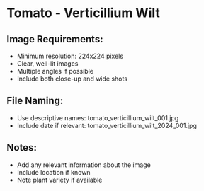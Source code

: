 # Tomato - Verticillium Wilt

## Image Requirements:
- Minimum resolution: 224x224 pixels
- Clear, well-lit images
- Multiple angles if possible
- Include both close-up and wide shots

## File Naming:
- Use descriptive names: tomato_verticillium_wilt_001.jpg
- Include date if relevant: tomato_verticillium_wilt_2024_001.jpg

## Notes:
- Add any relevant information about the image
- Include location if known
- Note plant variety if available
